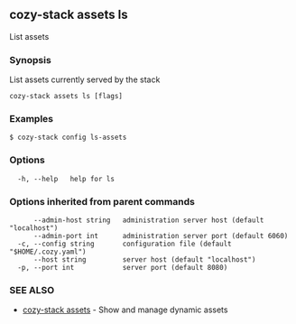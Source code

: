 ## cozy-stack assets ls

List assets

### Synopsis

List assets currently served by the stack

```
cozy-stack assets ls [flags]
```

### Examples

```
$ cozy-stack config ls-assets
```

### Options

```
  -h, --help   help for ls
```

### Options inherited from parent commands

```
      --admin-host string   administration server host (default "localhost")
      --admin-port int      administration server port (default 6060)
  -c, --config string       configuration file (default "$HOME/.cozy.yaml")
      --host string         server host (default "localhost")
  -p, --port int            server port (default 8080)
```

### SEE ALSO

* [cozy-stack assets](cozy-stack_assets.md)	 - Show and manage dynamic assets

